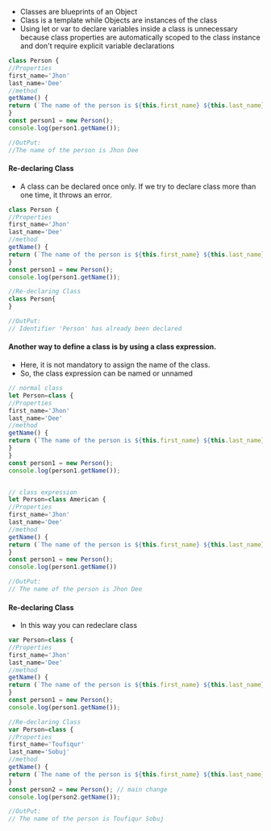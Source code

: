 * Classes are blueprints of an Object 
* Class is a template while Objects are instances of the class 
* Using let or var to declare variables inside a class is unnecessary because class properties are automatically scoped to the class instance and don't require explicit variable declarations

```js
class Person { 
//Properties 
first_name='Jhon' 
last_name='Dee' 
//method 
getName() { 
return (`The name of the person is ${this.first_name} ${this.last_name}`) } 
} 
const person1 = new Person(); 
console.log(person1.getName());

//OutPut:
//The name of the person is Jhon Dee
```

#### Re-declaring Class 
* A class can be declared once only. If we try to declare class more than one time, it throws an error.
```js
class Person { 
//Properties 
first_name='Jhon' 
last_name='Dee' 
//method 
getName() { 
return (`The name of the person is ${this.first_name} ${this.last_name}`) } 
} 
const person1 = new Person(); 
console.log(person1.getName()); 

//Re-declaring Class 
class Person{ 
}

//OutPut:
// Identifier 'Person' has already been declared
```

#### Another way to define a class is by using a class expression. 
* Here, it is not mandatory to assign the name of the class. 
* So, the class expression can be named or unnamed
```js
// normal class
let Person=class { 
//Properties 
first_name='Jhon' 
last_name='Dee' 
//method 
getName() { 
return (`The name of the person is ${this.first_name} ${this.last_name}`) 
} 
}
const person1 = new Person(); 
console.log(person1.getName()); 


// class expression
let Person=class American { 
//Properties 
first_name='Jhon' 
last_name='Dee' 
//method 
getName() { 
return (`The name of the person is ${this.first_name} ${this.last_name}`) } 
}
const person1 = new Person(); 
console.log(person1.getName())

//OutPut:
// The name of the person is Jhon Dee
```

#### Re-declaring Class 
* In this way you can redeclare class
```js
var Person=class { 
//Properties 
first_name='Jhon' 
last_name='Dee' 
//method 
getName() { 
return (`The name of the person is ${this.first_name} ${this.last_name}`) }
} 
const person1 = new Person(); 
console.log(person1.getName()); 

//Re-declaring Class 
var Person=class { 
//Properties 
first_name='Toufiqur' 
last_name='Sobuj' 
//method 
getName() { 
return (`The name of the person is ${this.first_name} ${this.last_name}`) } 
} 
const person2 = new Person(); // main change
console.log(person2.getName());

//OutPut:
// The name of the person is Toufiqur Sobuj
```